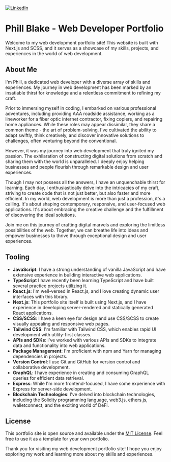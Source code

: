 [![LinkedIn][linkedin-shield]][linkedin-url]

# Phill Blake - Web Developer Portfolio

Welcome to my web development portfolio site! This website is built with Next.js and SCSS, and it serves as a showcase of my skills, projects, and experiences in the world of web development.

## About Me

I'm Phill, a dedicated web developer with a diverse array of skills and experiences. My journey in web development has been marked by an insatiable thirst for knowledge and a relentless commitment to refining my craft.

Prior to immersing myself in coding, I embarked on various professional adventures, including providing AAA roadside assistance, working as a lineworker for a fiber optic internet contractor, fixing copiers, and repairing home appliances. While these roles may appear dissimilar, they share a common theme - the art of problem-solving. I've cultivated the ability to adapt swiftly, think creatively, and discover innovative solutions to challenges, often venturing beyond the conventional.

However, it was my journey into web development that truly ignited my passion. The exhilaration of constructing digital solutions from scratch and sharing them with the world is unparalleled. I deeply enjoy helping businesses and people flourish through remarkable design and user experiences.

Though I may not possess all the answers, I have an unquenchable thirst for learning. Each day, I enthusiastically delve into the intricacies of my craft, striving to create code that is not just better, but also faster and more efficient. In my world, web development is more than just a profession, it's a calling. It's about shaping contemporary, responsive, and user-focused web applications. It's about embracing the creative challenge and the fulfillment of discovering the ideal solutions.

Join me on this journey of crafting digital marvels and exploring the limitless possibilities of the web. Together, we can breathe life into ideas and empower businesses to thrive through exceptional design and user experiences.

## Tooling

- **JavaScript**: I have a strong understanding of vanilla JavaScript and have extensive experience in building interactive web applications.
- **TypeScript** I have recently been learning TypeScript and have built several practice projects utilizing it.
- **React.js**: I'm well-versed in React.js, and I love creating dynamic user interfaces with this library.
- **Next.js**: This portfolio site itself is built using Next.js, and I have experience in developing server-rendered and statically generated React applications.
- **CSS/SCSS**: I have a keen eye for design and use CSS/SCSS to create visually appealing and responsive web pages.
- **Tailwind CSS**: I'm familiar with Tailwind CSS, which enables rapid UI development with utility-first classes.
- **APIs and SDKs**: I've worked with various APIs and SDKs to integrate data and functionality into web applications.
- **Package Management**: I'm proficient with npm and Yarn for managing dependencies in projects.
- **Version Control**: I use Git and GitHub for version control and collaborative development.
- **GraphQL**: I have experience in creating and consuming GraphQL queries for efficient data retrieval.
- **Express**: While I'm more frontend-focused, I have some experience with Express for server-side development.
- **Blockchain Technologies**: I've delved into blockchain technologies, including the Solidity programming language, web3.js, ethers.js, walletconnect, and the exciting world of DeFi.

## License

This portfolio site is open source and available under the [MIT License](LICENSE.md). Feel free to use it as a template for your own portfolio.

Thank you for visiting my web development portfolio site! I hope you enjoy exploring my work and learning more about my skills and experiences.

[linkedin-shield]: https://img.shields.io/badge/-LinkedIn-black.svg?style=for-the-badge&logo=linkedin&colorB=555
[linkedin-url]: https://www.linkedin.com/in/phillblakedev/
